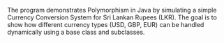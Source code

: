 The program demonstrates Polymorphism in Java by simulating a simple Currency Conversion System for Sri Lankan Rupees (LKR). The goal is to show how different currency types (USD, GBP, EUR) can be handled dynamically using a base class and subclasses. 
